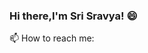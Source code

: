 ### Hi there,I'm Sri Sravya! 😄

<!--
**SriSravyaN/SriSravyaN** is a ✨ _special_ ✨ repository because its `README.md` (this file) appears on your GitHub profile.

##About me 
I am a proactive ,enthusiastic and curious girl 🌸
I always loved learning and understanding,exploring new things, new technologies .

The very first technology I was into is machine learning and
It has been a game changer to me!🌝

In this pandemic,my thirst for learning has taken a step forward and
I'm now familiar and experienced with DevOps,Hybrid Cloud computing,AndroidApp Development and Automation with Devops Ansible.

Along with the Curiousity I've for tech, I'm also a constructive critic,social,empowering and a team player with capability of wearing multi hats adds on a equal weightage.😇


- 🔭 I’m currently working on ...
- 🌱 I’m currently learning ...
- 👯 I’m looking to collaborate on ...
- 🤔 I’m looking for help with ...
- 💬 Ask me about ...
- 📫 How to reach me: ...
- 😄 Pronouns: ...
- ⚡ Fun fact: ...
-->📫 How to reach me:

